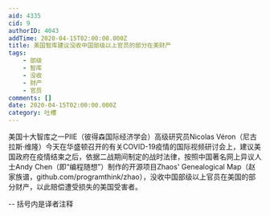 ```yaml
---
aid: 4335
cid: 9
authorID: 4043
addTime: 2020-04-15T02:00:00.000Z
title: 美国智库建议没收中国部级以上官员的部分在美财产
tags:
    - 部级
    - 智库
    - 没收
    - 财产
    - 官员
comments: []
date: 2020-04-15T02:00:00.000Z
category: 吐槽
---
```


美国十大智库之一PIIE（彼得森国际经济学会）高级研究员Nicolas Véron（尼古拉斯·维隆）今天在华盛顿召开的有关COVID-19疫情的国际视频研讨会上，建议美国政府在疫情结束之后，依据二战期间制定的战时法律，按照中国著名网上异议人士Andy Chen（即“编程随想”）制作的开源项目Zhaos' Genealogical Map（赵家族谱，github.com/programthink/zhao），没收中国部级以上官员在美国的部分财产，以此赔偿遭受损失的美国受害者。

\-- 括号内是译者注释
